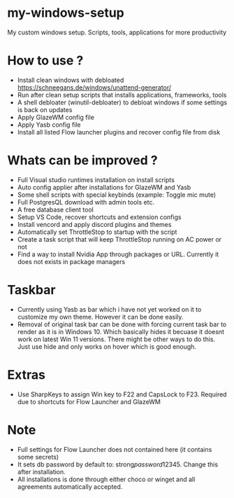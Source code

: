 # my-windows-setup

My custom windows setup. Scripts, tools, applications for more productivity

# How to use ?

- Install clean windows with debloated https://schneegans.de/windows/unattend-generator/
- Run after clean setup scripts that installs applications, frameworks, tools
- A shell debloater (winutil-debloater) to debloat windows if some settings is back on updates
- Apply GlazeWM config file
- Apply Yasb config file
- Install all listed Flow launcher plugins and recover config file from disk

# Whats can be improved ?

- Full Visual studio runtimes installation on install scripts
- Auto config applier after installations for GlazeWM and Yasb
- Some shell scripts with special keybinds (example: Toggle mic mute)
- Full PostgresQL download with admin tools etc.
- A free database client tool
- Setup VS Code, recover shortcuts and extension configs
- Install vencord and apply discord plugins and themes
- Automatically set ThrottleStop to startup with the script
- Create a task script that will keep ThrottleStop running on AC power or not
- Find a way to install Nvidia App through packages or URL. Currently it does not exists in package managers

# Taskbar

- Currently using Yasb as bar which i have not yet worked on it to customize my own theme. However it can be done easily.
- Removal of original task bar can be done with forcing current task bar to render as it is in Windows 10. Which basically hides it becuase it doesnt work on latest Win 11 versions. There might be other ways to do this. Just use hide and only works on hover which is good enough.

# Extras

- Use SharpKeys to assign Win key to F22 and CapsLock to F23. Required due to shortcuts for Flow Launcher and GlazeWM

# Note

- Full settings for Flow Launcher does not contained here (it contains some secrets)
- It sets db password by default to: strong$password$12345. Change this after installation.
- All installations is done through either choco or winget and all agreements automatically accepted.
